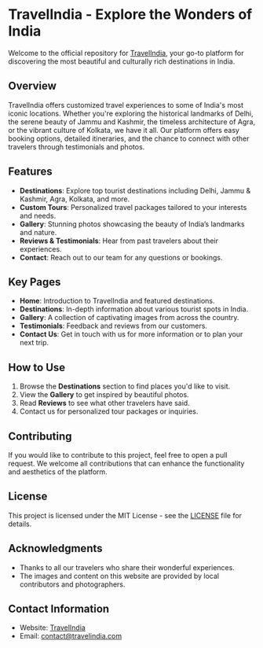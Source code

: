 # TravelIndia - Explore the Wonders of India

Welcome to the official repository for [TravelIndia](https://tourist-09.netlify.app/), your go-to platform for discovering the most beautiful and culturally rich destinations in India.

## Overview

TravelIndia offers customized travel experiences to some of India's most iconic locations. Whether you're exploring the historical landmarks of Delhi, the serene beauty of Jammu and Kashmir, the timeless architecture of Agra, or the vibrant culture of Kolkata, we have it all. Our platform offers easy booking options, detailed itineraries, and the chance to connect with other travelers through testimonials and photos.

## Features

- **Destinations**: Explore top tourist destinations including Delhi, Jammu & Kashmir, Agra, Kolkata, and more.
- **Custom Tours**: Personalized travel packages tailored to your interests and needs.
- **Gallery**: Stunning photos showcasing the beauty of India’s landmarks and nature.
- **Reviews & Testimonials**: Hear from past travelers about their experiences.
- **Contact**: Reach out to our team for any questions or bookings.

## Key Pages

- **Home**: Introduction to TravelIndia and featured destinations.
- **Destinations**: In-depth information about various tourist spots in India.
- **Gallery**: A collection of captivating images from across the country.
- **Testimonials**: Feedback and reviews from our customers.
- **Contact Us**: Get in touch with us for more information or to plan your next trip.

## How to Use

1. Browse the **Destinations** section to find places you'd like to visit.
2. View the **Gallery** to get inspired by beautiful photos.
3. Read **Reviews** to see what other travelers have said.
4. Contact us for personalized tour packages or inquiries.

## Contributing

If you would like to contribute to this project, feel free to open a pull request. We welcome all contributions that can enhance the functionality and aesthetics of the platform.

## License

This project is licensed under the MIT License - see the [LICENSE](LICENSE) file for details.

## Acknowledgments

- Thanks to all our travelers who share their wonderful experiences.
- The images and content on this website are provided by local contributors and photographers.

## Contact Information

- Website: [TravelIndia](https://tourist-09.netlify.app/)
- Email: contact@travelindia.com
